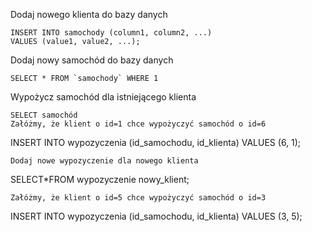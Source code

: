 Dodaj nowego klienta do bazy danych
```
INSERT INTO samochody (column1, column2, ...)
VALUES (value1, value2, ...);
```
Dodaj nowy samochód do bazy danych
```
SELECT * FROM `samochody` WHERE 1
```
Wypożycz samochód dla istniejącego klienta
```
SELECT samochód 
Załóżmy, że klient o id=1 chce wypożyczyć samochód o id=6
``` 
INSERT INTO wypozyczenia (id_samochodu, id_klienta) VALUES (6, 1);
```
Dodaj nowe wypozyczenie dla nowego klienta
```
SELECT*FROM wypozyczenie nowy_klient;  
```
Załóżmy, że klient o id=5 chce wypożyczyć samochód o id=3
```
INSERT INTO wypozyczenia (id_samochodu, id_klienta) VALUES (3, 5);
```
